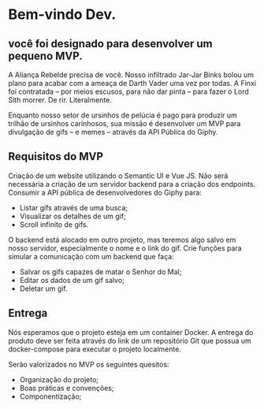 # Bem-vindo Dev.

## você foi designado para desenvolver um pequeno MVP.

A Aliança Rebelde precisa de você. Nosso infiltrado Jar-Jar Binks bolou um plano para acabar com a ameaça de Darth
Vader uma vez por todas. A Finxi foi contratada – por meios escusos, para não dar pinta – para fazer o Lord Sith morrer.
De rir. Literalmente.

Enquanto nosso setor de ursinhos de pelúcia é pago para produzir um trilhão de ursinhos carinhosos, sua missão é
desenvolver um MVP para divulgação de gifs – e memes – através da API Pública do Giphy.

## Requisitos do MVP
Criação de um website utilizando o Semantic UI e Vue JS. Não será necessária a criação de um servidor backend para a
criação dos endpoints. Consumir a API pública de desenvolvedores do Giphy para:
* Listar gifs através de uma busca;
* Visualizar os detalhes de um gif;
* Scroll infinito de gifs.

O backend está alocado em outro projeto, mas teremos algo salvo em nosso servidor, especialmente o nome e o link
do gif. Crie funções para simular a comunicação com um backend que faça:
* Salvar os gifs capazes de matar o Senhor do Mal;
* Editar os dados de um gif salvo;
* Deletar um gif.

## Entrega
Nós esperamos que o projeto esteja em um container Docker. A entrega do produto deve ser feita através do link de
um repositório Git que possua um docker-compose para executar o projeto localmente.

Serão valorizados no MVP os seguintes quesitos:
* Organização do projeto;
* Boas práticas e convenções;
* Componentização;

